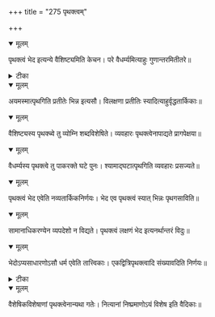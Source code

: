 +++
title = "275 पृथक्त्वम्"

+++


<details open><summary>मूलम्</summary>

पृथक्त्वं भेद इत्यन्ये वैशिष्ट्यमिति केचन। परे वैधर्म्यमित्याहुः गुणान्तरमितीतरे॥
</details>



<details><summary>टीका</summary>

स. सि.[5-51]
</details>



<details open><summary>मूलम्</summary>

अयमस्मात्पृथगिति प्रतीतेः भिन्न इत्यसौ। विलक्षणा प्रतीतिः स्यादित्याहुर्वृद्धतार्किकाः॥
</details>



<details open><summary>मूलम्</summary>

वैशिष्ट्यस्य पृथक्च्वे तु व्योम्नि शब्दविशेषिते। व्यवहारः पृथक्त्वेनापाद्यते प्रागपेक्षया॥
</details>



<details open><summary>मूलम्</summary>

वैधर्म्यस्य पृथक्त्वे तु पाकरक्ते घटे पुनः। श्यामाद्घटात्पृथगिति व्यवहारः प्रसज्यते॥
</details>



<details open><summary>मूलम्</summary>

पृथक्त्वं भेद एवेति नव्यतार्किकनिर्णयः। भेद एव पृथक्त्वं स्यात् भिन्नः पृथगसाविति॥
</details>



<details open><summary>मूलम्</summary>

सामानाधिकरण्येन व्यपदेशो न विद्यते। पृथक्त्वं लक्षणं भेद इत्यनर्थान्तरं विदुः॥
</details>



<details open><summary>मूलम्</summary>

भेदोऽप्यसाधारणोऽसौ धर्म एवेति तात्त्विकाः। एकद्वित्रिपृथक्त्वादि संख्यावदिति निर्णयः॥
</details>



<details><summary>टीका</summary>

श्री.भा. महासिद्धान्तः[ ]
</details>



<details open><summary>मूलम्</summary>

वैशेषिकविशेषाणां पृथक्त्वेनान्यथा गतेः। नित्यानां निष्प्रमाणोऽयं विशेष इति वैदिकाः॥
</details>

